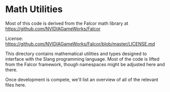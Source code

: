# Math Utilities

Most of this code is derived from the Falcor math library at https://github.com/NVIDIAGameWorks/Falcor

License: https://github.com/NVIDIAGameWorks/Falcor/blob/master/LICENSE.md


This directory contains mathematical utilities and types designed to interface with the Slang programming language. Most of the code is lifted from the Falcor framework, though namespaces might be adjusted here and there. 

Once development is compete, we'll list an overview of all of the relevant files here.
